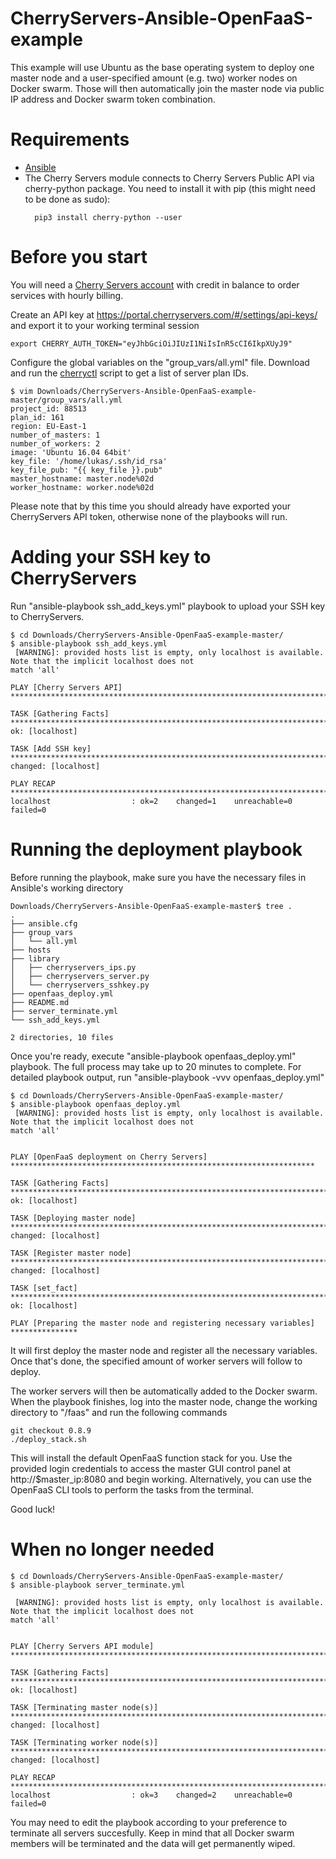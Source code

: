 # CherryServers-Ansible-OpenFaaS-example
This example will use Ubuntu as the base operating system to deploy one master node and a user-specified amount (e.g. two) worker nodes on Docker swarm. Those will then automatically join the master node via public IP address and Docker swarm token combination. 
# Requirements
<ul>
  <li><a href="https://www.ansible.com/" target="_blank">Ansible</a></li>
  <li>The Cherry Servers module connects to Cherry Servers Public API via cherry-python package. You need to install it with pip (this might need to be done as sudo):</li>
  
  ```
    pip3 install cherry-python --user
  ```
</ul>

# Before you start
You will need a <a href="https://portal.cherryservers.com" target="_blank">Cherry Servers account</a> with credit in balance to order services with hourly billing. 

Create an API key at <a href="https://portal.cherryservers.com/#/settings/api-keys/" target="_blank">https://portal.cherryservers.com/#/settings/api-keys/</a> and export it to your working terminal session<br>
```
export CHERRY_AUTH_TOKEN="eyJhbGciOiJIUzI1NiIsInR5cCI6IkpXUyJ9"
```
Configure the global variables on the "group_vars/all.yml" file. Download and run the <a href="https://github.com/cherryservers/cherryctl" target="_blank">cherryctl</a> script to get a list of server plan IDs.
```
$ vim Downloads/CherryServers-Ansible-OpenFaaS-example-master/group_vars/all.yml
project_id: 88513
plan_id: 161
region: EU-East-1
number_of_masters: 1
number_of_workers: 2
image: 'Ubuntu 16.04 64bit'
key_file: '/home/lukas/.ssh/id_rsa'
key_file_pub: "{{ key_file }}.pub"
master_hostname: master.node%02d
worker_hostname: worker.node%02d
```

Please note that by this time you should already have exported your CherryServers API token, otherwise none of the playbooks will run.

# Adding your SSH key to CherryServers

Run  "ansible-playbook ssh_add_keys.yml" playbook to upload your SSH key to CherryServers. 
```
$ cd Downloads/CherryServers-Ansible-OpenFaaS-example-master/
$ ansible-playbook ssh_add_keys.yml 
 [WARNING]: provided hosts list is empty, only localhost is available. Note that the implicit localhost does not
match 'all'

PLAY [Cherry Servers API] ***************************************************************************************

TASK [Gathering Facts] ******************************************************************************************
ok: [localhost]

TASK [Add SSH key] **********************************************************************************************
changed: [localhost]

PLAY RECAP ******************************************************************************************************
localhost                  : ok=2    changed=1    unreachable=0    failed=0   
```
# Running the deployment playbook

Before running the playbook, make sure you have the necessary files in Ansible's working directory
```
Downloads/CherryServers-Ansible-OpenFaaS-example-master$ tree .
.
├── ansible.cfg
├── group_vars
│   └── all.yml
├── hosts
├── library
│   ├── cherryservers_ips.py
│   ├── cherryservers_server.py
│   └── cherryservers_sshkey.py
├── openfaas_deploy.yml
├── README.md
├── server_terminate.yml
└── ssh_add_keys.yml

2 directories, 10 files
```
Once you're ready, execute "ansible-playbook openfaas_deploy.yml" playbook. The full process may take up to 20 minutes to complete. For detailed playbook output, run "ansible-playbook -vvv openfaas_deploy.yml"
```
$ cd Downloads/CherryServers-Ansible-OpenFaaS-example-master/
$ ansible-playbook openfaas_deploy.yml 
 [WARNING]: provided hosts list is empty, only localhost is available. Note that the implicit localhost does not
match 'all'


PLAY [OpenFaaS deployment on Cherry Servers] ********************************************************************

TASK [Gathering Facts] ******************************************************************************************
ok: [localhost]

TASK [Deploying master node] ************************************************************************************
changed: [localhost]

TASK [Register master node] *************************************************************************************
changed: [localhost]

TASK [set_fact] *************************************************************************************************
ok: [localhost]

PLAY [Preparing the master node and registering necessary variables] ***************
```

It will first deploy the master node and register all the necessary variables. Once that's done, the specified amount of worker servers will follow to deploy. 

The worker servers will then be automatically added to the Docker swarm. When the playbook finishes, log into the master node, change the working directory to "/faas" and run the following commands
```
git checkout 0.8.9
./deploy_stack.sh
```
This will install the default OpenFaaS function stack for you. Use the provided login credentials to access the master GUI control panel at http://$master_ip:8080 and begin working. Alternatively, you can use the OpenFaaS CLI tools to perform the tasks from the terminal.

Good luck!


# When no longer needed
```
$ cd Downloads/CherryServers-Ansible-OpenFaaS-example-master/
$ ansible-playbook server_terminate.yml

 [WARNING]: provided hosts list is empty, only localhost is available. Note that the implicit localhost does not
match 'all'


PLAY [Cherry Servers API module] ********************************************************************************

TASK [Gathering Facts] ******************************************************************************************
ok: [localhost]

TASK [Terminating master node(s)] *******************************************************************************
changed: [localhost]

TASK [Terminating worker node(s)] *******************************************************************************
changed: [localhost]

PLAY RECAP ******************************************************************************************************
localhost                  : ok=3    changed=2    unreachable=0    failed=0 

```
You may need to edit the playbook according to your preference to terminate all servers succesfully. Keep in mind that all Docker swarm members will be terminated and the data will get permanently wiped.
